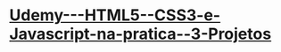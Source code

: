 # [Udemy---HTML5--CSS3-e-Javascript-na-pratica--3-Projetos](https://filiperobot.github.io/Udemy---HTML5-CSS3-e-Javascript-na-pr-tica-3-Projetos-/)